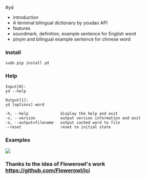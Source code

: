 #yd

* introduction
 * A terminal bilingual dictionary by youdao API
* features
 * soundmark, definition, example sentence for English word
 * pinyin and bilingual example sentence for chinese word

### Install
	sudo pip install yd

### Help
```
Input[0]:
yd --help

Output[1]:
yd [options] word

-h, --help              display the help and exit
-v, --version           output version information and exit
-o, --output=filename   output cached word to file
--reset                 reset to initial state
```

### Examples
![](ex.png)

### Thanks to the idea of Flowerowl's work <https://github.com/Flowerowl/ici>
